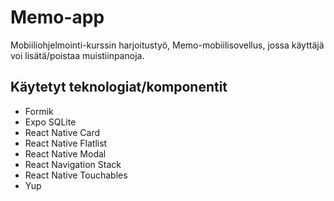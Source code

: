 # Memo-app  

Mobiiliohjelmointi-kurssin harjoitustyö, Memo-mobiilisovellus, jossa käyttäjä voi lisätä/poistaa muistiinpanoja. 

## Käytetyt teknologiat/komponentit  

- Formik
- Expo SQLite
- React Native Card
- React Native Flatlist
- React Native Modal
- React Navigation Stack
- React Native Touchables
- Yup

